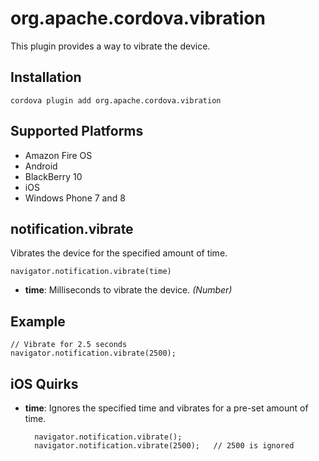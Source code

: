 <!---
 license: Licensed to the Apache Software Foundation (ASF) under one
         or more contributor license agreements.  See the NOTICE file
         distributed with this work for additional information
         regarding copyright ownership.  The ASF licenses this file
         to you under the Apache License, Version 2.0 (the
         "License"); you may not use this file except in compliance
         with the License.  You may obtain a copy of the License at

           http://www.apache.org/licenses/LICENSE-2.0

         Unless required by applicable law or agreed to in writing,
         software distributed under the License is distributed on an
         "AS IS" BASIS, WITHOUT WARRANTIES OR CONDITIONS OF ANY
         KIND, either express or implied.  See the License for the
         specific language governing permissions and limitations
         under the License.
-->

# org.apache.cordova.vibration

This plugin provides a way to vibrate the device.

## Installation

    cordova plugin add org.apache.cordova.vibration

## Supported Platforms

- Amazon Fire OS
- Android
- BlackBerry 10
- iOS
- Windows Phone 7 and 8

## notification.vibrate

Vibrates the device for the specified amount of time.

    navigator.notification.vibrate(time)

- __time__: Milliseconds to vibrate the device. _(Number)_


## Example

    // Vibrate for 2.5 seconds
    navigator.notification.vibrate(2500);


## iOS Quirks

- __time__: Ignores the specified time and vibrates for a pre-set amount of time.

        navigator.notification.vibrate();
        navigator.notification.vibrate(2500);   // 2500 is ignored
